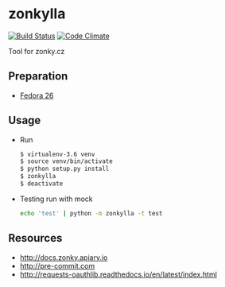 zonkylla
========

[![Build Status](https://travis-ci.org/celestian/zonkylla.svg?branch=master)](https://travis-ci.org/celestian/zonkylla) [![Code Climate](https://codeclimate.com/github/celestian/zonkylla/badges/gpa.svg)](https://codeclimate.com/github/celestian/zonkylla)

Tool for zonky.cz

Preparation
-----------

-   [Fedora 26](doc/prepare_f26.md)

Usage
-----

-   Run

    ``` bash
    $ virtualenv-3.6 venv
    $ source venv/bin/activate
    $ python setup.py install
    $ zonkylla
    $ deactivate
    ```

-   Testing run with mock

    ``` bash
    echo 'test' | python -m zonkylla -t test
    ```

Resources
---------

-   <http://docs.zonky.apiary.io>
-   <http://pre-commit.com>
-   <http://requests-oauthlib.readthedocs.io/en/latest/index.html>
